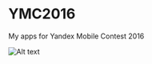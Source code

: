 # YMC2016
My apps for Yandex Mobile Contest 2016 


![Alt text](https://cloud.githubusercontent.com/assets/4908596/20135168/6b2ef418-a67f-11e6-90ea-ef27dca4e16a.png)
